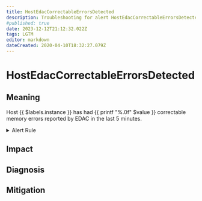 ```yaml
---
title: HostEdacCorrectableErrorsDetected
description: Troubleshooting for alert HostEdacCorrectableErrorsDetected
#published: true
date: 2023-12-12T21:12:32.022Z
tags: LGTM
editor: markdown
dateCreated: 2020-04-10T18:32:27.079Z
---
```


# HostEdacCorrectableErrorsDetected

## Meaning
[//]: # "Short paragraph that explains what the alert means"
Host {{ $labels.instance }} has had {{ printf "%.0f" $value }} correctable memory errors reported by EDAC in the last 5 minutes.

<details>
  <summary>Alert Rule</summary>

  ```yaml
alert: HostEdacCorrectableErrorsDetected
expr: (increase(node_edac_correctable_errors_total[1m]) > 0) * on(instance) group_left (nodename) node_uname_info{nodename=~".+"}
for: 0m
labels:
    severity: info
annotations:
    summary: Host EDAC Correctable Errors detected (instance {{ $labels.instance }})
    description: |-
        Host {{ $labels.instance }} has had {{ printf "%.0f" $value }} correctable memory errors reported by EDAC in the last 5 minutes.
          VALUE = {{ $value }}
          LABELS = {{ $labels }}
    runbook: https://github.com/srerun/prometheus-alerts/content/runbooks/HostEdacCorrectableErrorsDetected

  ```
</details>


## Impact
[//]: # "What could / will happen if the alert is not addressed"



## Diagnosis
[//]: # "Steps to take to identify the cause of the problem"



## Mitigation
[//]: # "The steps necessary to resolve the alert"
